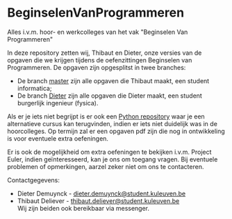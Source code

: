 # BeginselenVanProgrammeren
Alles i.v.m. hoor- en werkcolleges van het vak "Beginselen Van Programmeren"

In deze repository zetten wij, Thibaut en Dieter, onze versies van de opgaven die we krijgen tijdens de oefenzittingen Beginselen van Programmeren.
De opgaven zijn opgesplitst in twee branches:
- De branch [master](https://github.com/Kulak-Informatica/BeginselenVanProgrammeren/tree/master) zijn alle opgaven die Thibaut maakt, een student informatica;
- De branch [Dieter](https://github.com/Kulak-Informatica/BeginselenVanProgrammeren/tree/Dieter) zijn alle opgaven die Dieter maakt, een student burgerlijk ingenieur (fysica).

Als er je iets niet begrijpt is er ook een [Python repository](https://github.com/Kulak-Informatica/Python) waar je een alternatieve cursus kan terugvinden, indien er iets niet duidelijk was in de hoorcolleges.
Op termijn zal er een opgaven pdf zijn die nog in ontwikkeling is voor eventuele extra oefeningen.

Er is ook de mogelijkheid om extra oefeningen te bekijken i.v.m. Project Euler, indien geïnteresseerd, kan je ons om toegang vragen.
Bij eventuele problemen of opmerkingen, aarzel zeker niet om ons te contacteren.

Contactgegevens:
- Dieter Demuynck - dieter.demuynck@student.kuleuven.be
- Thibaut Deliever - thibaut.deliever@student.kuleuven.be\
Wij zijn beiden ook bereikbaar via messenger.
